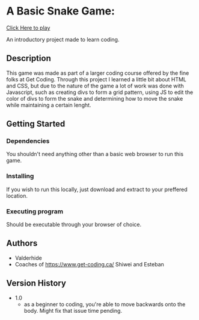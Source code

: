# A Basic Snake Game:

<a href="https://valderhide.github.io/Snake-Game/" target="_blank">Click Here to play</a>

An introductory project made to learn coding.

## Description

This game was made as part of a larger coding course offered by the fine folks at Get Coding. Through this project I learned a little bit about HTML and CSS, but due to the nature of the game a lot of work was done with Javascript, such as creating divs to form a grid pattern, using JS to edit the color of divs to form the snake and determining how to move the snake while maintaining a certain lenght.

## Getting Started

### Dependencies

You shouldn't need anything other than a basic web browser to run this game. 

### Installing

If you wish to run this locally, just download and extract to your preffered location.

### Executing program

Should be executable through your browser of choice.


## Authors

* Valderhide
* Coaches of https://www.get-coding.ca/
  Shiwei and Esteban

## Version History

* 1.0
    * as a beginner to coding, you're able to move backwards onto the body. Might fix that issue time pending.
